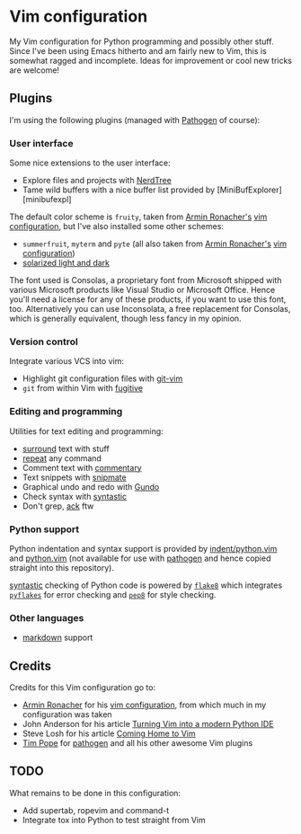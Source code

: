 # Vim configuration

My Vim configuration for Python programming and possibly other stuff.  Since
I've been using Emacs hitherto and am fairly new to Vim, this is somewhat
ragged and incomplete.  Ideas for improvement or cool new tricks are welcome! 


## Plugins

I'm using the following plugins (managed with [Pathogen][pathogen] of course):

### User interface

Some nice extensions to the user interface:

- Explore files and projects with [NerdTree][nerdtree]
- Tame wild buffers with a nice buffer list provided by
  [MiniBufExplorer][minibufexpl]

The default color scheme is `fruity`, taken from [Armin Ronacher's][ar] [vim
configuration][arvim], but I've also installed some other schemes:

- `summerfruit`, `myterm` and `pyte` (all also taken from [Armin
  Ronacher's][ar] [vim configuration][arvim])
- [solarized light and dark][solarized]

The font used is Consolas, a proprietary font from Microsoft shipped with
various Microsoft products like Visual Studio or Microsoft Office.  Hence
you'll need a license for any of these products, if you want to use this font,
too.  Alternatively you can use Inconsolata, a free replacement for Consolas,
which is generally equivalent, though less fancy in my opinion.


### Version control

Integrate various VCS into vim:

- Highlight git configuration files with [git-vim][git-vim]
- `git` from within Vim with [fugitive][fugitive]


### Editing and programming

Utilities for text editing and programming:

- [surround][surround] text with stuff
- [repeat][repeat] any command
- Comment text with [commentary][commentary]
- Text snippets with [snipmate][snipmate]
- Graphical undo and redo with [Gundo][gundo]
- Check syntax with [syntastic][syntastic]
- Don't grep, [ack][ack] ftw


### Python support

Python indentation and syntax support is provided by
[indent/python.vim][python-indent] and [python.vim][python-syntax] (not
available for use with [pathogen][pathogen] and hence copied straight into this
repository).

[syntastic][syntastic] checking of Python code is powered by [`flake8`][flake8]
which integrates [`pyflakes`][pyflakes] for error checking and [`pep8`][pep8]
for style checking.


### Other languages

- [markdown][markdown] support


Credits
-------

Credits for this Vim configuration go to:

- [Armin Ronacher][ar] for his [vim configuration][arvim], from which much in my
  configuration was taken
- John Anderson for his article [Turning Vim into a modern Python IDE][vim-ide]
- Steve Losh for his article [Coming Home to Vim][coming-home]
- [Tim Pope][tpope] for [pathogen][pathogen] and all his other awesome Vim plugins


TODO
----

What remains to be done in this configuration:

- Add supertab, ropevim and command-t
- Integrate tox into Python to test straight from Vim


[pathogen]: https://github.com/tpope/vim-pathogen
[nerdtree]: https://github.com/scrooloose/nerdtree
[MiniBufExplorer]: https://github.com/fholgado/minibufexpl.vim
[ar]: https://github.com/mitsuhiko
[arvim]: https://github.com/mitsuhiko/dotfiles/tree/master/vim
[solarized]: https://github.com/altercation/vim-colors-solarized
[git-vim]: https://github.com/tpope/vim-git
[fugitive]: https://github.com/tpope/vim-fugitive
[surround]: https://github.com/tpope/vim-surround
[repeat]: https://github.com/tpope/vim-repeat
[commentary]: https://github.com/tpope/vim-commentary
[snipmate]: https://github.com/msanders/snipmate.vim
[gundo]: https://github.com/sjl/gundo.vim
[syntastic]: https://github.com/scrooloose/syntastic
[ack]: https://github.com/mileszs/ack.vim
[python-indent]: http://www.vim.org/scripts/script.php?script_id=974
[python-syntax]: http://www.vim.org/scripts/script.php?script_id=790
[flake8]: http://pypi.python.org/pypi/flake8
[pyflakes]: http://pypi.python.org/pypi/pyflakes
[pep8]: http://pypi.python.org/pypi/pep8
[markdown]: https://github.com/tpope/vim-markdown
[vim-ide]: http://sontek.net/turning-vim-into-a-modern-python-ide
[coming-home]: http://stevelosh.com/blog/2010/09/coming-home-to-vim/
[tpope]: https://github.com/tpope

